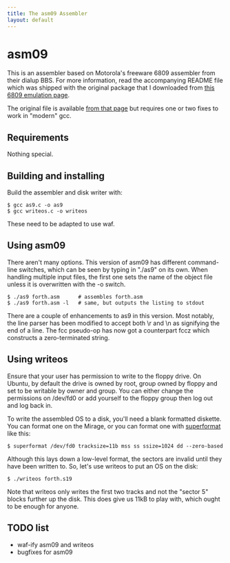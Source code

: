 ```yaml
---
title: The asm09 Assembler
layout: default
---
```


asm09
=====

This is an assembler based on Motorola's freeware 6809 assembler from their dialup BBS.  For more information, read the accompanying README file which was shipped with the original package that I downloaded from [this 6809 emulation page](http://koti.mbnet.fi/~atjs/mc6809/).

The original file is available [from that page](http://koti.mbnet.fi/~atjs/mc6809/Assembler/asm09.tgz) but requires one or two fixes to work in "modern" gcc.

Requirements
-----------

Nothing special.

Building and installing
---------------------

Build the assembler and disk writer with:

    $ gcc as9.c -o as9
    $ gcc writeos.c -o writeos
    
These need to be adapted to use waf.

Using asm09
----------

There aren't many options.  This version of asm09 has different command-line switches, which can be seen by typing in "./as9" on its own.  When handling multiple input files, the first one sets the name of the object file unless it is overwritten with the -o switch. 

    $ ./as9 forth.asm      # assembles forth.asm
    $ ./as9 forth.asm -l   # same, but outputs the listing to stdout
    
There are a couple of enhancements to as9 in this version.  Most notably, the line parser has been modified to accept both \r and \n as signifying the end of a line.  The fcc pseudo-op has now got a counterpart fccz which constructs a zero-terminated string.
    
Using writeos
------------

Ensure that your user has permission to write to the floppy drive.  On Ubuntu, by default the drive is owned by root, group owned by floppy and set to be writable by owner and group.  You can either change the permissions on /dev/fd0 or add yourself to the floppy group then log out and log back in.

To write the assembled OS to a disk, you'll need a blank formatted diskette.  You can format one on the Mirage, or you can format one with [superformat](http://www.fdutils.linux.lu/) like this:

    $ superformat /dev/fd0 tracksize=11b mss ss ssize=1024 dd --zero-based
    
Although this lays down a low-level format, the sectors are invalid until they have been written to.  So, let's use writeos to put an OS on the disk:

    $ ./writeos forth.s19
    
Note that writeos only writes the first two tracks and not the "sector 5" blocks further up the disk.  This does give us 11kB to play with, which ought to be enough for anyone.

TODO list
--------

* waf-ify asm09 and writeos
* bugfixes for asm09
